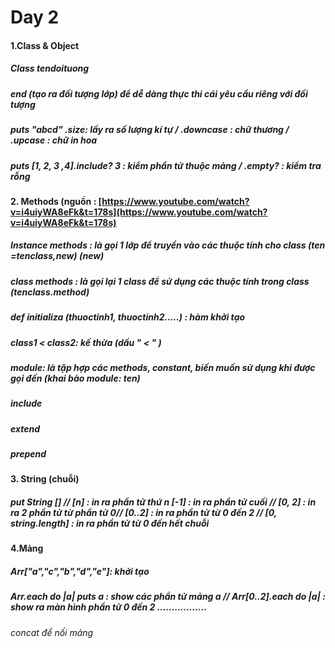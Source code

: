# Day 2
#### 1.Class & Object
##### Class tendoituong  
##### end (tạo ra đối tượng lớp) để dễ dàng thực thi cái yêu cầu riêng với đối tượng
##### puts "abcd" .size: lấy ra số lượng kí tự / .downcase : chữ thương / .upcase : chữ in hoa
##### puts [1, 2, 3 ,4].include? 3 : kiểm  phần tử thuộc mảng / .empty? :  kiểm tra rỗng
	
##### 
#### 2. Methods (nguồn : [https://www.youtube.com/watch?v=i4uiyWA8eFk&t=178s](https://www.youtube.com/watch?v=i4uiyWA8eFk&t=178s)
##### Instance methods : là gọi 1 lớp để truyền vào các thuộc tính cho class (ten =tenclass,new) (new)
##### class methods : là gọi lại 1 class để sử dụng  các thuộc tính trong class (tenclass.method)
##### def initializa (thuoctinh1, thuoctinh2.....) : hàm khởi tạo
##### class1 < class2: kế thừa (dấu " < " ) 
##### module: là tập hợp các methods, constant, biến muốn sử dụng  khi được gọi đến (khai bào module: ten)
##### include  	
##### extend
##### prepend

#### 3. String (chuỗi) 
##### put String [] // [n] : in ra phần tử thứ n [-1] : in ra phần tử cuối // [0, 2] : in ra 2 phần tử từ phần tử 0// [0..2] : in ra phần tử từ 0 đến 2 // [0, string.length] : in ra phần tử từ 0 đến hết chuỗi
#### 4.Mảng 
##### Arr["a","c","b","d","e"]: khởi tạo
##### Arr.each do |a| puts  a : show các phần tử mảng a // Arr[0..2].each do |a| : show ra màn hình phần tử 0 đến 2 .................
###### concat để nối mảng
